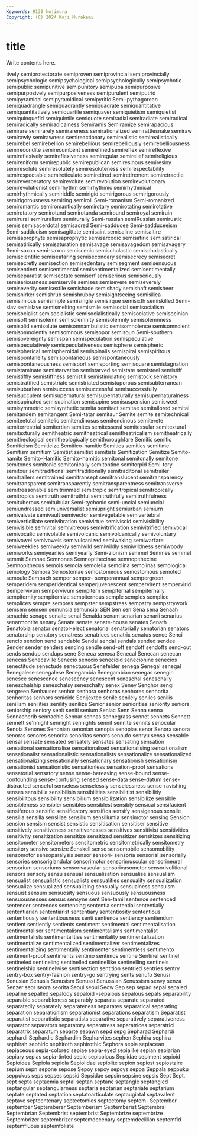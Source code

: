 ```yaml
---
Keywords: 9130 kojimura
Copyright: (C) 2024 Koji Murakami
---
```


# title

Write contents here.



tively semiprotectorate semiproven semiprovincial semiprovincially semipsychologic semipsychological semipsychologically semipsychotic
semipublic semipunitive semipunitory semipupa semipurposive semipurposively semipurposiveness semipurulent semiputrid semipyramidal
semipyramidical semipyritic Semi-pythagorean semiquadrangle semiquadrantly semiquadrate semiquantitative semiquantitatively semiquartile semiquaver
semiquietism semiquietist semiquinquefid semiquintile semiquote semiradial semiradiate semiradical semiradically semiradicalness
Semiramis Semiramize semirapacious semirare semirarely semirareness semirationalized semirattlesnake semiraw semirawly
semirawness semireactionary semirealistic semirealistically semirebel semirebellion semirebellious semirebelliously semirebelliousness semirecondite
semirecumbent semirefined semireflex semireflexive semireflexively semireflexiveness semiregular semirelief semireligious semireniform
semirepublic semirepublican semiresinous semiresiny semiresolute semiresolutely semiresoluteness semirespectability semirespectable semireticulate
semiretired semiretirement semiretractile semireverberatory semirevolute semirevolution semirevolutionary semirevolutionist semirhythm semirhythmic
semirhythmical semirhythmically semiriddle semirigid semirigorous semirigorously semirigorousness semiring semiroll Semi-romanism
Semi-romanized semiromantic semiromantically semirotary semirotating semirotative semirotatory semirotund semirotunda semiround
semiroyal semiruin semirural semiruralism semirurally Semi-russian semiRussian semirustic semis semisacerdotal
semisacred Semi-sadducee Semi-sadduceeism Semi-sadducism semisagittate semisaint semisaline semisaltire semisaprophyte semisaprophytic
semisarcodic semisatiric semisatirical semisatirically semisaturation semisavage semisavagedom semisavagery Semi-saxon semi-saxon
semiscenic semischolastic semischolastically semiscientific semiseafaring semisecondary semisecrecy semisecret semisecretly semisection
semisedentary semisegment semisensuous semisentient semisentimental semisentimentalized semisentimentally semiseparatist semiseptate semiserf
semiserious semiseriously semiseriousness semiservile semises semisevere semiseverely semiseverity semisextile semishade
semishady semishaft semisheer semishirker semishrub semishrubby semisightseeing semisilica semisimious semisimple
semisingle semisirque semisixth semiskilled Semi-slav semislave semismelting semismile semisocial semisocialism
semisocialist semisocialistic semisocialistically semisociative semisocinian semisoft semisolemn semisolemnity semisolemnly semisolemnness
semisolid semisolute semisomnambulistic semisomnolence semisomnolent semisomnolently semisomnous semisopor semisoun Semi-southern
semisovereignty semispan semispeculation semispeculative semispeculatively semispeculativeness semisphere semispheric semispherical semispheroidal
semispinalis semispiral semispiritous semispontaneity semispontaneous semispontaneously semispontaneousness semisport semisporting semisquare
semistagnation semistaminate semistarvation semistarved semistate semisteel semistiff semistiffly semistiffness semistill
semistimulating semistock semistory semistratified semistriate semistriated semistuporous semisubterranean semisuburban semisuccess
semisuccessful semisuccessfully semisucculent semisupernatural semisupernaturally semisupernaturalness semisupinated semisupination semisupine semisuspension
semisweet semisymmetric semisynthetic semita semitact semitae semitailored semital semitandem semitangent
Semi-tatar semitaur Semite semite semitechnical semiteetotal semitelic semitendinosus semitendinous semiterete
semiterrestrial semitertian semites semitesseral semitessular semitextural semitexturally semitheatric semitheatrical semitheatricalism
semitheatrically semitheological semitheologically semithoroughfare Semitic semitic Semiticism Semiticize Semitico-hamitic Semitics
semitics semitime Semitism semitism Semitist semitist semitists Semitization Semitize Semito-hamite
Semito-Hamitic Semito-hamitic semitonal semitonally semitone semitones semitonic semitonically semitontine semitorpid
Semi-tory semitour semitraditional semitraditionally semitraditonal semitrailer semitrailers semitrained semitransept semitranslucent
semitransparency semitransparent semitransparently semitransparentness semitransverse semitreasonable semitrimmed semitropic semitropical semitropically
semitropics semitruth semitruthful semitruthfully semitruthfulness semituberous semitubular Semi-tychonic semi-uncial semiuncial
semiundressed semiuniversalist semiupright semiurban semiurn semivalvate semivault semivector semivegetable semivertebral
semiverticillate semivibration semivirtue semiviscid semivisibility semivisible semivital semivitreous semivitrification semivitrified
semivocal semivocalic semivolatile semivolcanic semivolcanically semivoluntary semivowel semivowels semivulcanized semiwaking
semiwarfare semiweeklies semiweekly semiwild semiwildly semiwildness semiwoody semiworks semiyearlies semiyearly
Semi-zionism semmel Semmes semmet semmit Semnae Semnones Semnopithecinae semnopithecine Semnopithecus
semois semola semolella semolina semolinas semological semology Semora Semostomae semostomeous
semostomous semoted semoule Sempach semper semper- semperannual sempergreen semperidem semperidentical
semperjuvenescent sempervirent sempervirid Sempervivum sempervivum sempitern sempiternal sempiternally sempiternity sempiternize
sempiternous semple semples semplice semplices sempre sempres sempster sempstress sempstry
sempstrywork semsem semsen semuncia semuncial SEN Sen sen Sena sena
Senaah senachie senage senaite senal Senalda senam senarian senarii senarius
senarmontite senary Senate senate senate-house senates Senath Senatobia senator senator-elect
senatorial senatorially senatorian senators senatorship senatory senatress senatrices senatrix senatus
sence Senci sencio sencion send sendable Sendai sendal sendals sended
sendee Sender sender senders sending sendle send-off sendoff sendoffs send-out
sends sendup sendups sene Seneca seneca Senecal Senecan senecan senecas
Senecaville Senecio senecio senecioid senecionine senecios senectitude senectude senectuous Senefelder
senega Senegal senegal Senegalese senegalese Senegambia Senegambian senegas senegin senesce
senescence senescency senescent seneschal seneschally seneschalship seneschalsy seneschalty senex Seney
Senghor sengi sengreen Senhauser senhor senhora senhoras senhores senhorita senhoritas
senhors senicide Senijextee senile senilely seniles senilis senilism senilities senility
senilize Senior senior seniorities seniority seniors seniorship seniory senit seniti
senium Senlac Senn Senna senna Sennacherib sennachie Sennar sennas sennegrass
sennet sennets Sennett sennett se'nnight sennight sennights sennit sennite sennits
senocular Senoia Senones Senonian senonian senopia senopias senor Senora senora
senoras senores senorita senoritas senors senoufo senryu sensa sensable sensal
sensate sensated sensately sensates sensating sensation sensational sensationalise sensationalised sensationalising
sensationalism sensationalist sensationalistic sensationalists sensationalize sensationalized sensationalizing sensationally sensationary sensationish
sensationism sensationist sensationistic sensationless sensation-proof sensations sensatorial sensatory sense sense-bereaving
sense-bound sense-confounding sense-confusing sensed sense-data sense-datum sense-distracted senseful senseless senselessly
senselessness sense-ravishing senses sensibilia sensibilisin sensibilities sensibilitist sensibilitiy sensibilitous sensibility
sensibilium sensibilization sensibilize sensible sensibleness sensibler sensibles sensiblest sensibly sensical
sensifacient sensiferous sensific sensificatory sensifics sensify sensigenous sensile sensilia sensilla
sensillae sensillum sensillumla sensimotor sensing Sension sension sensism sensist sensistic
sensitisation sensitiser sensitive sensitively sensitiveness sensitivenesses sensitives sensitivist sensitivities sensitivity
sensitization sensitize sensitized sensitizer sensitizes sensitizing sensitometer sensitometers sensitometric sensitometrically
sensitometry sensitory sensive sensize Senskell senso sensomobile sensomobility sensomotor sensoparalysis
sensor sensori- sensoria sensorial sensorially sensories sensoriglandular sensorimotor sensorimuscular sensorineural
sensorium sensoriums sensorivascular sensorivasomotor sensorivolitional sensors sensory sensu sensual sensualisation
sensualise sensualism sensualist sensualistic sensualists sensualities sensuality sensualization sensualize sensualized
sensualizing sensually sensualness sensuism sensuist sensum sensuosity sensuous sensuously sensuousness
sensuousnesses sensus sensyne sent Sen-tamil sentence sentenced sentencer sentences sentencing
sententia sentential sententially sententiarian sententiarist sententiary sententiosity sententious sententiously sententiousness
senti sentience sentiency sentiendum sentient sentiently sentients sentiment sentimental sentimentalisation
sentimentaliser sentimentalism sentimentalisms sentimentalist sentimentalists sentimentalities sentimentality sentimentalization sentimentalize sentimentalized
sentimentalizer sentimentalizes sentimentalizing sentimentally sentimenter sentimentless sentimento sentiment-proof sentiments sentimo
sentimos sentine Sentinel sentinel sentineled sentineling sentinelled sentinellike sentinelling sentinels
sentinelship sentinelwise sentisection sentition sentried sentries sentry sentry-box sentry-fashion sentry-go
sentrying sents senufo Senusi Senusian Senusis Senusism Senussi Senussian Senussism
senvy senza Senzer seor seora seorita Seoul seoul Seow Sep
sep sepad sepal sepaled sepaline sepalled sepalody sepaloid -sepalous sepalous
sepals separability separable separableness separably separata separate separated separatedly separately
separateness separates separatical separating separation separationism separationist separations separatism Separatist
separatist separatistic separatists separative separatively separativeness separator separators separatory separatress
separatrices separatrici separatrix separatum separte sepawn sepd sepg Sepharad Sephardi
sephardi Sephardic Sephardim Sepharvites sephen Sephira sephira sephirah sephiric sephiroth
sephirothic Sephora sepia sepiacean sepiaceous sepia-colored sepiae sepia-eyed sepialike sepian
sepiarian sepiary sepias sepia-tinted sepic sepicolous Sepiidae sepiment sepioid Sepioidea
Sepiola sepiola Sepiolidae sepiolite sepion sepiost sepiostaire sepium sepn sepone
sepose Sepoy sepoy sepoys seppa Seppala seppuku seppukus seps sepses
sepsid Sepsidae sepsin sepsine sepsis Sept Sept. sept septa septaemia
septal septan septane septangle septangled septangular septangularness septaria septarian septariate
septarium septate septated septation septatoarticulate septaugintal septavalent septave septcentenary septectomies
septectomy septem- September september Septemberer Septemberism Septemberist Septembral Septembrian Septembrist
septembrist Septembrize septembrize Septembrizer septembrizer septemdecenary septemdecillion septemfid septemfluous septemfoliate

